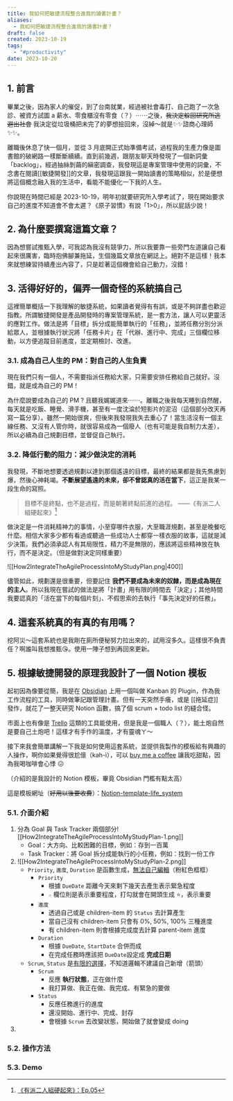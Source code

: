 ```yaml
---
title: 我如何把敏捷流程整合進我的讀書計畫？
aliases:
  - 我如何把敏捷流程整合進我的讀書計畫？
draft: false
created: 2023-10-19
tags:
  - "#productivity"
date: 2023-10-20
---
```

## 1. 前言

畢業之後，因為家人的催促，到了台南就業，經過被社會毒打、自己跑了一次急診、被資方試圖 a 薪水、零食櫃沒有零食（？）⋯⋯之後，~~我決定躲回研究所逃避出社會~~ 我決定從垃圾桶把未完了的夢想撿回來，沒綽～就是✨✨諮商心理師✨✨。

離職後休息了快一個月，並從 3 月底開正式始準備考試，過程我的生產力像是圖書館的破網路一樣斷斷續續。直到前幾週，跟朋友聊天時發現了一個新詞彙「backlog」，經過抽絲剝繭的縝密調查，我發現這是專案管理中使用的詞彙，不念書在閱讀[[敏捷開發]]的文章，我發現這跟我一開始讀書的策略相似，於是便想將這個概念融入我的生活中，看能不能優化一下我的人生。

你說現在時間已經是 2023-10-19，明年初就要研究所入學考試了，現在開始要求自己的進度不知道會不會太遲？《原子習慣》有說「1>0」，所以屁話少說！

## 2. 為什麼要撰寫這篇文章？

因為想嘗試推甄入學，可我認為我沒有競爭力，所以我要靠一些旁門左道讓自己看起來很厲害，臨時抱佛腳兼拖延，生個幾篇文章放在網誌上。絕對不是這樣！我本來就想練習持續產出內容了，只是趁著這個機會給自己動力，沒錯！

## 3. 活得好好的，偏弄一個奇怪的系統搞自己

這裡簡單概括一下我理解的敏捷系統，如果讀者覺得有有誤，或是不夠詳盡也歡迎指教。所謂敏捷開發是產品開發時的專案管理系統，是一套方法，讓人可以更靈活的應對工作。做法是將「目標」拆分成能簡單執行的「任務」，並將任務分別分派給眾人，並根據執行狀況將「任務卡片」在「代辦、進行中、完成」三個欄位移動，以方便追蹤目前進度，並定期檢討、改進。

### 3.1. 成為自己人生的 PM：對自己的人生負責

現在我們只有一個人，不需要指派任務給大家，只需要安排任務給自己就好。沒錯，就是成為自己的 PM！

為什麼說要成為自己的 PM ? 且聽我娓娓道來⋯⋯。離職之後我每天睡到自然醒，每天就是吃飯、睡覺、滑手機，甚至有一度沈淪於短影片的泥沼（這個部分改天再寫一篇分享）。雖然一開始很爽，但後來我發現我失去重心了！當生活沒有一個主線任務、又沒有人管你時，就很容易成為一個廢人（也有可能是我自制力太差），所以必續為自己規劃目標，並督促自己執行。

### 3.2. 降低行動的阻力：減少做決定的消耗

我發現，不斷地想要透過規劃以達到那個遙遠的目標，最終的結果都是我先焦慮到爆，然後心神耗竭。**不斷展望遙遠的未來，卻不曾認真的活在當下**，這正是我某一段生命的寫照。

> 目標不是終點，也不是過程，而是朝著終點前進的過程。
> ——《有派二人組硬起來》[^1]

做決定是一件消耗精神力的事情，小至穿哪件衣服，大至職涯規劃，甚至是晚餐吃什麼。相信大家多少都有看過或聽過一些成功人士都穿一樣衣服的故事，這就是減少決策。我們必須承認人有其局限性，精力不是無限的，應該將這些精神放在執行，而不是決定。（但是做對決定同樣重要）

![[How2IntegrateTheAgileProcessIntoMyStudyPlan.png|400]]

儘管如此，規劃還是很重要，但要記住 **我們不要成為未來的奴隸，而是成為現在的主人**。所以我現在嘗試的做法是將「計畫」用有限的時間去「決定」；其他時間我要認真的「活在當下的每個片刻」、不假思索的去執行「事先決定好的任務」。

## 4. 這套系統真的有真的有用嗎？

挖阿災～這套系統也是我剛在廁所便秘努力拉出來的，試用沒多久。這樣很不負責任？啊誰叫我想推甄😘。使用一陣子想到再回來更新。

## 5. 根據敏捷開發的原理我設計了一個 Notion 模板

起初因為像要從簡，我是在 [Obsidian](https://obsidian.md/) 上用一個叫做 Kanban 的 Plugin，作為我工作流程的工具，同時做筆記跟管理計畫。但有一天突然手癢，或是 [[拖延症]] 發作，就花了一整天研究 Notion 函數，搞了個 scrum + todo list 的縫合怪。

市面上也有像是 [Trello](https://trello.com) 這類的工具能使用，但是我是一個職人（？），能土炮自然是要自己土炮吧！這樣才有手作的溫度，才有靈魂ㄚ～ 

接下來我會簡單講解一下我是如何使用這套系統，並提供我製作的模板給有興趣的人操作，啊你如果覺得很尬億（kah-ì），可以 [buy me a coffee](https://www.buymeacoffee.com/quanquan) 讓我吃甜點，因為我喝咖啡會心悸 😖 

（介紹的是我設計的 Notion 模板，畢竟 Obsidian 門檻有點太高）

這是模板網址（~~好用以後要收費~~）：[Notion-template-life_system](https://www.notion.so/Demo-Personal_Life_System-dd9914f43f924900aafbf67895cca4e5?pvs=4)

### 5.1. 介面介紹
1. 分為 Goal 與 Task Tracker 兩個部分![[How2IntegrateTheAgileProcessIntoMyStudyPlan-1.png]]
	- Goal：大方向、比較困難的目標，例如：存到一百萬
	- Task Tracker：將 Goal 拆分成能執行的小任務，例如：找到一份工作
2. ![[How2IntegrateTheAgileProcessIntoMyStudyPlan-2.png]]
	- `Priority`, `進度`, `Duration` 是函數生成，<u>無法自己編輯</u>（粉紅色框框）
		- `Priority`
			- 根據 `DueDate` 距離今天來剩下幾天去產生表示緊急程度
			- `☆` 欄位則是表示重要程度，打勾就會在開頭生成 ⭐，表示重要
		- `進度`
			- 透過自己或是 children-item 的 `Status` 去計算產生
			- 當自己沒有 children-item 只會有 0%, 50%, 100% 三種進度
			- 有 children-item 則會根據完成度去計算 parent-item 進度
		- `Duration`
			- 根據 `DueDate`, `StartDate` 合併而成
			-  在完成任務時應該把 `DueDate`設定成 **完成日期**
	- `Scrum`, `Status` 是<u>有限的選擇</u>，不知道邏輯不建議自己新增（箭頭）
		- `Scrum`
			- 反應 **執行狀態**，正在做什麼
			- 我打算做、我正在做、我完成、有緊急的要做
		- `Status`
			- 反應任務進行的進度
			- 還沒開始、進行中、完成、封存
			- 會根據 `Scrum` 去改變狀態，開始做了就會變成 doing
3. 


### 5.2. 操作方法


### 5.3. Demo





[^1]: [《有派二人組硬起來》：Ep.05](https://podcasts.apple.com/tw/podcast/%E6%9C%89%E6%B4%BE%E4%BA%8C%E4%BA%BA%E7%B5%84%E7%A1%AC%E8%B5%B7%E4%BE%86/id1702121668?i=1000631353026)
